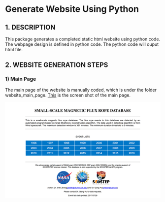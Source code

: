 
# Generate Website Using Python
## 1. DESCRIPTION
This package generates a completed static html website using python code. The webpage design is defined in python code. The python code will ouput html file. 

## 2. WEBSITE GENERATION STEPS
### 1) Main Page

The main page of the website is manually coded, which is under the folder website_main_page. [This](website_main_page/Main_Page_Screen_Shot.png) is the screen shot of the main page.

![ScreenShot](website_main_page/Main_Page_Screen_Shot.png)


